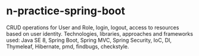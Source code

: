 # n-practice-spring-boot
CRUD operations for User and Role, login, logout, access to resources based on user identity. Technologies, libraries, approaches and frameworks used: Java SE 8, Spring Boot, Spring MVC, Spring Security, IoC, DI, Thymeleaf, Hibernate, pmd, findbugs, checkstyle.
